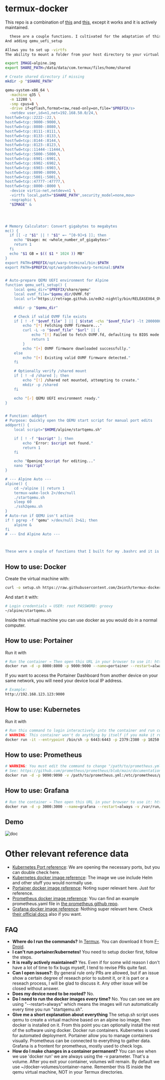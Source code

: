 # termux-docker
This repo is a combination of [this](https://github.com/egandro/docker-qemu-arm) and [this](https://github.com/mrp-yt/docker_and_portainer_on_dex), except it works and it is actively maintained.


``` sh
  these are a couple functions. I cultivated for the adaptation of this project.
And adding qemu_uefi_setup

Allows you to set up -virtfs
The ability to mount a folder from your host directory to your virtual machine.

export IMAGE=alpine.img
export SHARE_PATH=/data/data/com.termux/files/home/shared

# Create shared directory if missing
mkdir -p "$SHARE_PATH"

qemu-system-x86_64 \
  -machine q35 \
  -m 12288 \
  -smp cpus=8 \
  -drive if=pflash,format=raw,read-only=on,file="$PREFIX/s>
  -netdev user,id=n1,net=192.168.50.0/24,\
hostfwd=tcp::2222-:22,\
hostfwd=tcp::9000-:9000,\
hostfwd=tcp::8080-:8080,\
hostfwd=tcp::8111-:8111,\
hostfwd=tcp::8133-:8133,\
hostfwd=tcp::8144-:8144,\
hostfwd=tcp::8123-:8123,\
hostfwd=tcp::11444-:11444,\
hostfwd=tcp::5000-:5000,\
hostfwd=tcp::6901-:6901,\
hostfwd=tcp::6902-:6902,\
hostfwd=tcp::6903-:6903,\
hostfwd=tcp::8090-:8090,\
hostfwd=tcp::5001-:5001,\
hostfwd=tcp::47777-:47777,\
hostfwd=tcp::8000-:8000 \
  -device virtio-net,netdev=n1 \
  -virtfs local,path="$SHARE_PATH",security_model=none,mou>
  -nographic \
  "$IMAGE" &




# Memory Calculator: Convert gigabytes to megabytes
mc() {
  if [[ -z "$1" || ! "$1" =~ ^[0-9]+$ ]]; then
    echo "Usage: mc <whole_number_of_gigabytes>"
    return 1
  fi
  echo "$1 GB = $(( $1 * 1024 )) MB"
}
export PATH=$PREFIX/opt/warp-terminal/bin:$PATH
export PATH=$PREFIX/opt/warpdotdev/warp-terminal:$PATH


# Auto-prepare QEMU UEFI environment for Alpine
function qemu_uefi_setup() {
    local qemu_dir="$PREFIX/share/qemu"
    local ovmf_file="$qemu_dir/OVMF.fd"
    local url="https://retrage.github.io/edk2-nightly/bin/RELEASEX64_OVMF.fd"

    mkdir -p "$qemu_dir"

    # Check if valid OVMF file exists
    if [ ! -f "$ovmf_file" ] || [ $(stat -c%s "$ovmf_file") -lt 2000000 ]; then
        echo "[*] Fetching OVMF firmware..."
        curl -L -o "$ovmf_file" "$url" || {
            echo "[!] Failed to fetch OVMF.fd, defaulting to BIOS mode."
            return 1
        }
        echo "[+] OVMF firmware downloaded successfully."
    else
        echo "[+] Existing valid OVMF firmware detected."
    fi

    # Optionally verify /shared mount
    if [ ! -d /shared ]; then
        echo "[!] /shared not mounted, attempting to create."
        mkdir -p /shared
    fi

    echo "[✓] QEMU UEFI environment ready."
}


# Function: addport
# Purpose: Quickly open the QEMU start script for manual port edits
addport() {
    local script="$HOME/alpine/startqemu.sh"

    if [ ! -f "$script" ]; then
        echo "Error: $script not found."
        return 1
    fi

    echo "Opening $script for editing..."
    nano "$script"
}

# --- Alpine Auto ---
alpine() {
    cd ~/alpine || return 1
    termux-wake-lock 2>/dev/null
    ./startqemu.sh
    sleep 60
    ./ssh2qemu.sh
}
# Auto-run if QEMU isn't active
if ! pgrep -f "qemu" >/dev/null 2>&1; then
    alpine &
fi
# --- End Alpine Auto ---



These were a couple of functions that I built for my .bashrc and it is compatible with .zshrc
  ```


## How to use: Docker

  Create the virtual machine with:
  
  ``` sh
  curl -o setup.sh https://raw.githubusercontent.com/Zeioth/termux-docker/main/setup.sh && chmod 755 ./setup.sh && ./setup.sh
  ```

  And start it with:
  
  ``` sh
  # Login credentials → USER: root PASSWORD: groovy
  ~/alpine/startqemu.sh
  ```
  
  Inside this virtual machine you can use docker as you would do in a normal computer.

## How to use: Portainer

  Run it with
  ``` sh
  # Run the container → Then open this URL in your browser to use it: http://localhost:9000
  docker run -d -p 8000:8000 -p 9000:9000 --name=portainer --restart=always -v /var/run/docker.sock:/var/run/docker.sock -v ~/docker-volumes/portainer:/home portainer/portainer-ce && echo " * Open http://localhost:9000 in your browser to use portainer." && echo " * You can make sure the container is running with 'docker ps'."
  ```

  If you want to access the Portainer Dashboard from another device on your same network, you will need your device local IP address.
  
  ``` sh
  # Example:
  http://192.168.123.123:9000
  ```

## How to use: Kubernetes

  Run it with
  ```sh
  # Run this command to login interactively into the container and run commands like 'kubectl'.
  # WARNING: This container won't do anything by itself if you make it run on background.
  docker run -it --entrypoint /bin/sh -p 6443:6443 -p 2379:2380 -p 10250:10250 -p 10259:10259 -p 10257:10257 -p 30001:32767 -v ~/docker-volumes/kubernetes:/home -v /var/run/docker.sock:/var/run/docker.sock alpine/k8s:1.24.12
  ```

## How to use: Prometheus
  ```sh
  # WARNING: You must edit the command to change "/path/to/prometheus.yml" by the actual file.
  # See: https://github.com/prometheus/prometheus/blob/main/documentation/examples/prometheus.yml
  docker run -d -p 9090:9090 -v /path/to/prometheus.yml:/etc/prometheus/prometheus.yml --name=prometheus --restart=always -v /var/run/docker.sock:/var/run/docker.sock -v ~/docker-volumes/prometheus:/home prom/prometheus && echo " * You can make sure the container is running with 'docker ps'."
  ```

## How to use: Grafana

  ```sh
  # Run the container → Then open this URL in your browser to use it: http://localhost:3000
  docker run -d -p 3000:3000 --name=grafana --restart=always -v /var/run/docker.sock:/var/run/docker.sock -v ~/docker-volumes/grafana:/home grafana/grafana-oss:8.5.22 && echo " * Open http://localhost:3000 in your browser to use grafana." && echo " * You can make sure the container is running with 'docker ps'."
  ```

## Demo

![doc](https://user-images.githubusercontent.com/3357792/229592523-72232b5a-02ee-478a-9d25-420472fbce47.jpg)

# Other relevant reference data

* [Kubernetes Port reference](https://kubernetes.io/docs/reference/networking/ports-and-protocols/): We are opening the necessary ports, but you can double check here.
* [Kubernetes docker image reference](https://hub.docker.com/r/alpine/k8s): The image we use include Helm and other stuff you would normally use.
* [Portainer docker image reference](https://hub.docker.com/r/portainer/portainer-ce): Noting super relevant here. Just for reference.
* [Prometheus docker image reference](https://hub.docker.com/r/prom/prometheus): You can find an example prometheus.yaml file in [the prometheus github repo](https://github.com/prometheus/prometheus/blob/main/documentation/examples/prometheus.yml).
* [Grafana docker image reference](https://hub.docker.com/r/grafana/grafana/tags): Nothing super relevant here. Check [their official docs](https://grafana.com/docs/grafana/latest/setup-grafana/installation/docker/) also if you want.


## FAQ

* **Where do I run the commands?** In [Termux](https://termux.dev/en/). You can download it from [F-Droid](https://www.f-droid.org/).
* **I can't run portainer/kubernetes!** You need to setup docker first, follow the steps.
* **It is really actively maintained?** Yes. Even if for some wild reason I don't have a lot of time to fix bugs myself, I tend to revise PRs quite fast.
* **Can I open issues?**: By general rule only PRs are allowed, but if an issue show a certain degree of reseach prior to submit it, or it is part or a reseach process, I will be glad to discuss it. Any other issue will be closed without answer.
* **Does my device need to be rooted?** No.
* **Do I need to run the docker images every time?** No. You can see we are using "--restart=always" which means the images will run automatically every time you run "startqemu.sh".
* **Give me a short explanation about everything** The setup.sh script uses qemu to create a virtual machine based on an alpine iso image, then docker is installed on it. From this point you can optionally install the rest of the software using docker. Docker run containers. Kubernetes is used for automated deployment. Portainer allow you to manage containers visually. Prometheus can be connected to everything to gather data. Grafana is a frontent for prometheus, mostly used to check logs.
* **How do I make changes in a container permanent?** You can see when we use 'docker run' we are always using the -v parameter. That's a volume. After you exit your container, volumes will remain. By default we use ~/docker-volumes/container-name. Remember this IS inside the qemu virtual machine, NOT in your Termux directories.
